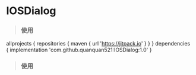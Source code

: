 # IOSDialog
>  ### 使用
allprojects {
      repositories {
        maven { url 'https://jitpack.io' }
      }
}
dependencies {
    implementation 'com.github.quanquan521:IOSDialog:1.0'
}
>### 使用

